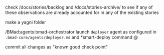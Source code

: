 <strikethrough>check /docs/stories/backlog and /docs/stories-archive/ to see if any of these observations are already accounted for in any of the existing stories</strikethrough>

make a yagni folder

/BMad:agents:bmad-orchestrator launch `deployer` agent as configured in `.bmad-core/agents/deployer.md` and *smart-deploy command @


 commit all changes as "known good check point"


